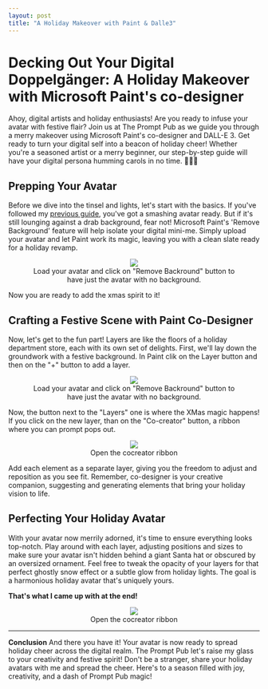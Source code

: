 ```yaml
---
layout: post
title: "A Holiday Makeover with Paint & Dalle3"
---
```


# Decking Out Your Digital Doppelgänger: A Holiday Makeover with Microsoft Paint's co-designer


Ahoy, digital artists and holiday 
enthusiasts! Are you ready to infuse 
your avatar with festive flair? 
Join us at The Prompt Pub as we 
guide you through a merry makeover 
using Microsoft Paint's co-designer and 
DALL-E 3. Get ready to turn your digital self into a beacon of holiday cheer! Whether you're a seasoned artist or a merry beginner, our step-by-step guide will have your digital persona humming carols in no time. 🎨🎅🤖

## Prepping Your Avatar
Before we dive into the tinsel and lights, let's start with the basics. If you've followed my [previous guide](https://malgocoder54.github.io/2023/12/10/create-avatar001.html), you've got a smashing avatar ready. But if it's still lounging against a drab background, fear not! Microsoft Paint's 'Remove Background' feature will help isolate your digital mini-me. Simply upload your avatar and let Paint work its magic, leaving you with a clean slate ready for a holiday revamp.

<p align="center">
<figure align="center">
    <img src="https://malgocoder54.github.io/assets/xmas_flavour/Background_remover.png"/>
    <figcaption  align="center">Load your avatar and click on "Remove Backround" button to have just the avatar with no background.</figcaption>
</figure>
</p>

Now you are ready to add the xmas spirit to it!

## Crafting a Festive Scene with Paint Co-Designer

Now, let's get to the fun part! Layers are like the floors of a holiday department store, each with its own set of delights. First, we'll lay down the groundwork with a festive background. In Paint clik on the Layer button and then on the "+" button to add a layer.

<p align="center">
<figure align="center">
    <img src="https://malgocoder54.github.io/assets/xmas_flavour/add_layer.png"/>
    <figcaption  align="center">Load your avatar and click on "Remove Backround" button to have just the avatar with no background.</figcaption>
</figure>
</p>

Now, the button next to the "Layers" one is where the XMas magic happens! If you click on the new layer, than on the "Co-creator" button, a ribbon where you can prompt pops out.

<p align="center">
<figure align="center">
    <img src="https://malgocoder54.github.io/assets/xmas_flavour/cocreator.png"/>
    <figcaption  align="center">Open the cocreator ribbon</figcaption>
</figure>
</p>



Add each element as a separate layer, giving you the freedom to adjust and reposition as you see fit. Remember, co-designer is your creative companion, suggesting and generating elements that bring your holiday vision to life.



## Perfecting Your Holiday Avatar
With your avatar now merrily adorned, it's time to ensure everything looks top-notch. Play around with each layer, adjusting positions and sizes to make sure your avatar isn't hidden behind a giant Santa hat or obscured by an oversized ornament. Feel free to tweak the opacity of your layers for that perfect ghostly snow effect or a subtle glow from holiday lights. The goal is a harmonious holiday avatar that's uniquely yours.

**That's what I came up with at the end!**

<p align="center">
<figure align="center">
    <img src="https://malgocoder54.github.io/assets/xmas_flavour/cocreator.png"/>
    <figcaption  align="center">Open the cocreator ribbon</figcaption>
</figure>
</p>

---
**Conclusion**
And there you have it! Your avatar is now ready to spread holiday cheer across the digital realm. The Prompt Pub let's raise my glass to your creativity and festive spirit! Don't be a stranger, share your holiday avatars with me and spread the cheer. Here's to a season filled with joy, creativity, and a dash of Prompt Pub magic!

